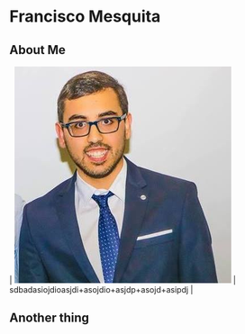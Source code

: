# Francisco Mesquita

## About Me

| ![image|200](assets/ProfilePic.jpg) | sdbadasiojdioasjdi+asojdio+asjdp+asojd+asipdj |


## Another thing
